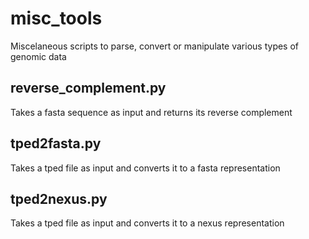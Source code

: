 # misc_tools
Miscelaneous scripts to parse, convert or manipulate various types of genomic data

## reverse_complement.py
Takes a fasta sequence as input and returns its reverse complement

## tped2fasta.py
Takes a tped file as input and converts it to a fasta representation

## tped2nexus.py
Takes a tped file as input and converts it to a nexus representation
